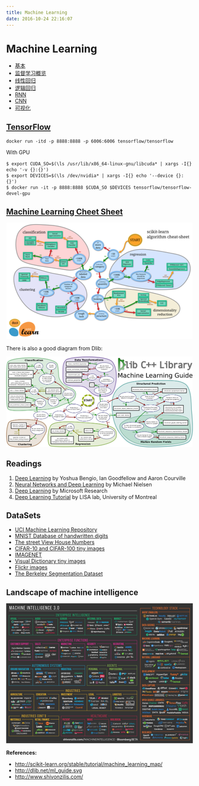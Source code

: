 ```yaml
---
title: Machine Learning
date: 2016-10-24 22:16:07
---
```


# Machine Learning

- [基本](basic/)
- [监督学习概览](supervised-learning.html)
- [线性回归](regression/linear.html)
- [逻辑回归](regression/logistic.html)
- [RNN](rnn/)
- [CNN](cnn/)
- [可视化](visualization/)

## [TensorFlow](tensorflow/)

```
docker run -itd -p 8888:8888 -p 6006:6006 tensorflow/tensorflow
```

With GPU

```
$ export CUDA_SO=$(\ls /usr/lib/x86_64-linux-gnu/libcuda* | xargs -I{} echo '-v {}:{}')
$ export DEVICES=$(\ls /dev/nvidia* | xargs -I{} echo '--device {}:{}')
$ docker run -it -p 8888:8888 $CUDA_SO $DEVICES tensorflow/tensorflow-devel-gpu
```

## [Machine Learning Cheet Sheet](cheatsheet.html)

![](/images/14781583352915.png)

There is also a good diagram from Dlib:

![ml_guide](/images/ml_guide.png)


## Readings

1.  [Deep Learning](http://www.iro.umontreal.ca/~bengioy/dlbook/) by Yoshua Bengio, Ian Goodfellow and Aaron Courville
2.  [Neural Networks and Deep Learning](http://neuralnetworksanddeeplearning.com/) by  Michael Nielsen
3.  [Deep Learning](http://research.microsoft.com/pubs/209355/DeepLearning-NowPublishing-Vol7-SIG-039.pdf) by Microsoft Research
4.  [Deep Learning Tutorial](http://deeplearning.net/tutorial/deeplearning.pdf) by LISA lab, University of Montreal

## DataSets

- [UCI Machine Learning Repository](http://archive.ics.uci.edu/ml/)
- [MNIST Database of handwritten digits](http://yann.lecun.com/exdb/mnist/)
- [The street View House Numbers](http://ufldl.stanford.edu/housenumbers/)
- [CIFAR-10 and CIFAR-100 tiny images](http://www.cs.toronto.edu/~kriz/cifar.html)
- [IMAGENET](http://www.image-net.org/)
- [Visual Dictionary tiny images](http://www.image-net.org/)
- [Flickr images](https://yahooresearch.tumblr.com/)
- [The Berkeley Segmentation Dataset](https://www2.eecs.berkeley.edu/Research/Projects/CS/vision/bsds/)

##  Landscape of machine intelligence

![](/images/14797924028207.jpg)


**References:**

- <http://scikit-learn.org/stable/tutorial/machine_learning_map/>
- <http://dlib.net/ml_guide.svg>
- <http://www.shivonzilis.com/>

